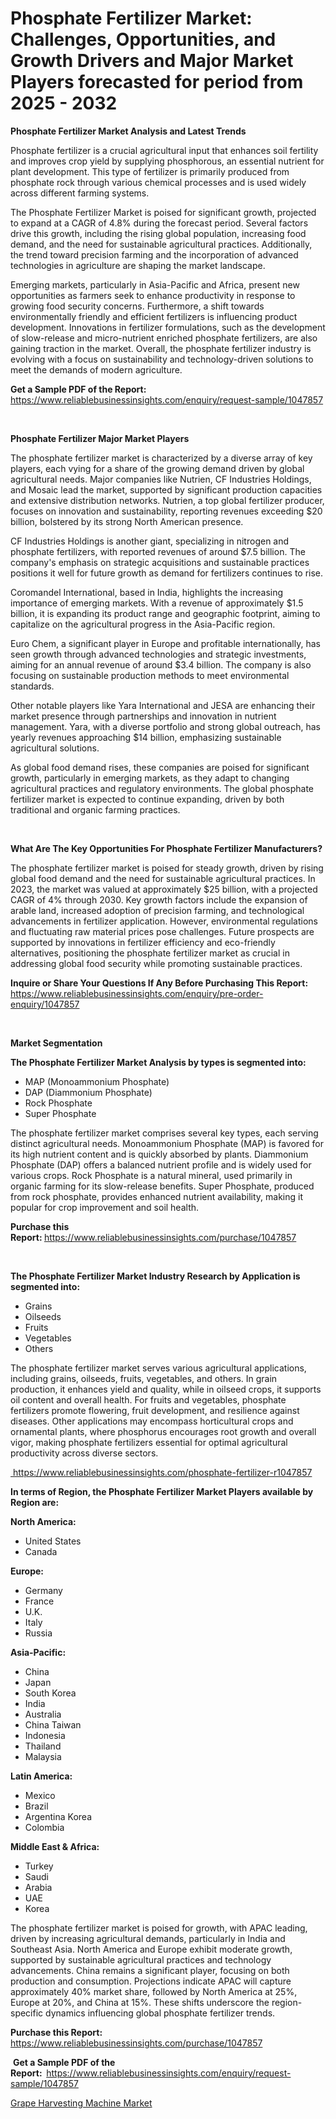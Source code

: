 <p><h1>Phosphate Fertilizer Market: Challenges, Opportunities, and Growth Drivers and Major Market Players forecasted for period from 2025 - 2032</h1></p><p><strong>Phosphate Fertilizer Market Analysis and Latest Trends</strong></p>
<p><p>Phosphate fertilizer is a crucial agricultural input that enhances soil fertility and improves crop yield by supplying phosphorous, an essential nutrient for plant development. This type of fertilizer is primarily produced from phosphate rock through various chemical processes and is used widely across different farming systems.</p><p>The Phosphate Fertilizer Market is poised for significant growth, projected to expand at a CAGR of 4.8% during the forecast period. Several factors drive this growth, including the rising global population, increasing food demand, and the need for sustainable agricultural practices. Additionally, the trend toward precision farming and the incorporation of advanced technologies in agriculture are shaping the market landscape.</p><p>Emerging markets, particularly in Asia-Pacific and Africa, present new opportunities as farmers seek to enhance productivity in response to growing food security concerns. Furthermore, a shift towards environmentally friendly and efficient fertilizers is influencing product development. Innovations in fertilizer formulations, such as the development of slow-release and micro-nutrient enriched phosphate fertilizers, are also gaining traction in the market. Overall, the phosphate fertilizer industry is evolving with a focus on sustainability and technology-driven solutions to meet the demands of modern agriculture.</p></p>
<p><strong>Get a Sample PDF of the Report:&nbsp;</strong> <a href="https://www.reliablebusinessinsights.com/enquiry/request-sample/1047857?utm_campaign=2789&utm_medium=2&utm_source=Github&utm_content=ia&utm_term=30032025&utm_id=phosphate-fertilizer">https://www.reliablebusinessinsights.com/enquiry/request-sample/1047857</a></p>
<p>&nbsp;</p>
<p><strong>Phosphate Fertilizer Major Market Players</strong></p>
<p><p>The phosphate fertilizer market is characterized by a diverse array of key players, each vying for a share of the growing demand driven by global agricultural needs. Major companies like Nutrien, CF Industries Holdings, and Mosaic lead the market, supported by significant production capacities and extensive distribution networks. Nutrien, a top global fertilizer producer, focuses on innovation and sustainability, reporting revenues exceeding $20 billion, bolstered by its strong North American presence.</p><p>CF Industries Holdings is another giant, specializing in nitrogen and phosphate fertilizers, with reported revenues of around $7.5 billion. The company's emphasis on strategic acquisitions and sustainable practices positions it well for future growth as demand for fertilizers continues to rise.</p><p>Coromandel International, based in India, highlights the increasing importance of emerging markets. With a revenue of approximately $1.5 billion, it is expanding its product range and geographic footprint, aiming to capitalize on the agricultural progress in the Asia-Pacific region.</p><p>Euro Chem, a significant player in Europe and profitable internationally, has seen growth through advanced technologies and strategic investments, aiming for an annual revenue of around $3.4 billion. The company is also focusing on sustainable production methods to meet environmental standards.</p><p>Other notable players like Yara International and JESA are enhancing their market presence through partnerships and innovation in nutrient management. Yara, with a diverse portfolio and strong global outreach, has yearly revenues approaching $14 billion, emphasizing sustainable agricultural solutions.</p><p>As global food demand rises, these companies are poised for significant growth, particularly in emerging markets, as they adapt to changing agricultural practices and regulatory environments. The global phosphate fertilizer market is expected to continue expanding, driven by both traditional and organic farming practices.</p></p>
<p>&nbsp;</p>
<p><strong>What Are The Key Opportunities For Phosphate Fertilizer Manufacturers?</strong></p>
<p><p>The phosphate fertilizer market is poised for steady growth, driven by rising global food demand and the need for sustainable agricultural practices. In 2023, the market was valued at approximately $25 billion, with a projected CAGR of 4% through 2030. Key growth factors include the expansion of arable land, increased adoption of precision farming, and technological advancements in fertilizer application. However, environmental regulations and fluctuating raw material prices pose challenges. Future prospects are supported by innovations in fertilizer efficiency and eco-friendly alternatives, positioning the phosphate fertilizer market as crucial in addressing global food security while promoting sustainable practices.</p></p>
<p><strong>Inquire or Share Your Questions If Any Before Purchasing This Report:</strong> <a href="https://www.reliablebusinessinsights.com/enquiry/pre-order-enquiry/1047857?utm_campaign=2789&utm_medium=2&utm_source=Github&utm_content=ia&utm_term=30032025&utm_id=phosphate-fertilizer">https://www.reliablebusinessinsights.com/enquiry/pre-order-enquiry/1047857</a></p>
<p>&nbsp;</p>
<p><strong>Market Segmentation</strong></p>
<p><strong>The Phosphate Fertilizer Market Analysis by types is segmented into:</strong></p>
<p><ul><li>MAP (Monoammonium Phosphate)</li><li>DAP (Diammonium Phosphate)</li><li>Rock Phosphate</li><li>Super Phosphate</li></ul></p>
<p><p>The phosphate fertilizer market comprises several key types, each serving distinct agricultural needs. Monoammonium Phosphate (MAP) is favored for its high nutrient content and is quickly absorbed by plants. Diammonium Phosphate (DAP) offers a balanced nutrient profile and is widely used for various crops. Rock Phosphate is a natural mineral, used primarily in organic farming for its slow-release benefits. Super Phosphate, produced from rock phosphate, provides enhanced nutrient availability, making it popular for crop improvement and soil health.</p></p>
<p><strong>Purchase this Report:&nbsp;</strong><a href="https://www.reliablebusinessinsights.com/purchase/1047857?utm_campaign=2789&utm_medium=2&utm_source=Github&utm_content=ia&utm_term=30032025&utm_id=phosphate-fertilizer">https://www.reliablebusinessinsights.com/purchase/1047857</a></p>
<p>&nbsp;</p>
<p><strong>The Phosphate Fertilizer Market Industry Research by Application is segmented into:</strong></p>
<p><ul><li>Grains</li><li>Oilseeds</li><li>Fruits</li><li>Vegetables</li><li>Others</li></ul></p>
<p><p>The phosphate fertilizer market serves various agricultural applications, including grains, oilseeds, fruits, vegetables, and others. In grain production, it enhances yield and quality, while in oilseed crops, it supports oil content and overall health. For fruits and vegetables, phosphate fertilizers promote flowering, fruit development, and resilience against diseases. Other applications may encompass horticultural crops and ornamental plants, where phosphorus encourages root growth and overall vigor, making phosphate fertilizers essential for optimal agricultural productivity across diverse sectors.</p></p>
<p><a href="https://www.reliablebusinessinsights.com/phosphate-fertilizer-r1047857?utm_campaign=2789&utm_medium=2&utm_source=Github&utm_content=ia&utm_term=30032025&utm_id=phosphate-fertilizer">&nbsp;https://www.reliablebusinessinsights.com/phosphate-fertilizer-r1047857</a></p>
<p><strong>In terms of Region, the Phosphate Fertilizer Market Players available by Region are:</strong></p>
<p>
    <p> <strong> North America: </strong>
        <ul>
            <li>United States</li>
            <li>Canada</li>
        </ul>
        </p> 
    <p> <strong> Europe: </strong>
        <ul>
            <li>Germany</li>
            <li>France</li>
            <li>U.K.</li>
            <li>Italy</li>
            <li>Russia</li>
        </ul>
        </p> 
    <p> <strong> Asia-Pacific: </strong>
        <ul>
            <li>China</li>
            <li>Japan</li>
            <li>South Korea</li>
            <li>India</li>
            <li>Australia</li>
            <li>China Taiwan</li>
            <li>Indonesia</li>
            <li>Thailand</li>
            <li>Malaysia</li>
        </ul>
        </p> 
    <p> <strong> Latin America: </strong>
        <ul>
            <li>Mexico</li>
            <li>Brazil</li>
            <li>Argentina Korea</li>
            <li>Colombia</li>
        </ul>
        </p> 
    <p> <strong> Middle East & Africa: </strong>
        <ul>
            <li>Turkey</li>
            <li>Saudi</li>
            <li>Arabia</li>
            <li>UAE</li>
            <li>Korea</li>
        </ul>
    </p>
    </p>
<p><p>The phosphate fertilizer market is poised for growth, with APAC leading, driven by increasing agricultural demands, particularly in India and Southeast Asia. North America and Europe exhibit moderate growth, supported by sustainable agricultural practices and technology advancements. China remains a significant player, focusing on both production and consumption. Projections indicate APAC will capture approximately 40% market share, followed by North America at 25%, Europe at 20%, and China at 15%. These shifts underscore the region-specific dynamics influencing global phosphate fertilizer trends.</p></p>
<p><strong>Purchase this Report: </strong><a href="https://www.reliablebusinessinsights.com/purchase/1047857?utm_campaign=2789&utm_medium=2&utm_source=Github&utm_content=ia&utm_term=30032025&utm_id=phosphate-fertilizer">https://www.reliablebusinessinsights.com/purchase/1047857</a></p>
<p>&nbsp;<strong>Get a Sample PDF of the Report:&nbsp;&nbsp;</strong><a href="https://www.reliablebusinessinsights.com/enquiry/request-sample/1047857?utm_campaign=2789&utm_medium=2&utm_source=Github&utm_content=ia&utm_term=30032025&utm_id=phosphate-fertilizer">https://www.reliablebusinessinsights.com/enquiry/request-sample/1047857</a></p>
<p><strong></strong></p>
<p><p><a href="https://github.com/sapsaidamary/Market-Research-Report-List-1/blob/main/grape-harvesting-machine-market.md?utm_campaign=2789&utm_medium=2&utm_source=Github&utm_content=ia&utm_term=30032025&utm_id=phosphate-fertilizer">Grape Harvesting Machine Market</a></p></p>